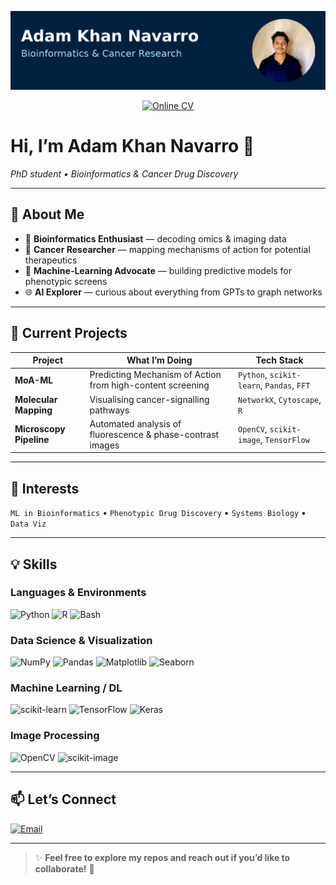 <!-- Banner ---------------------------------------------------------------->
<!-- Replace the GIF/PNG below with your own banner if you like            -->
![Animated banner](https://raw.githubusercontent.com/AdamKhanBM/AdamKhanBM/main/banner.gif)

<p align="center">
  <a href="https://adamkhanbm.github.io/my-cv/" target="_blank">
    <img src="https://img.shields.io/badge/%F0%9F%93%9C%20View%20My%20Online%20CV-blue?style=for-the-badge" alt="Online CV"/>
  </a>
</p>

# Hi, I’m **Adam Khan Navarro** 👋  
_PhD student • Bioinformatics & Cancer Drug Discovery_

---

## 🔬 About Me
- 🧬 **Bioinformatics Enthusiast** — decoding omics & imaging data  
- 🧪 **Cancer Researcher** — mapping mechanisms of action for potential therapeutics  
- 🤖 **Machine-Learning Advocate** — building predictive models for phenotypic screens  
- 🌐 **AI Explorer** — curious about everything from GPTs to graph networks  

---

## 🚀 Current Projects
| Project | What I’m Doing | Tech Stack |
|---------|----------------|-----------|
| **MoA-ML** | Predicting Mechanism of Action from high-content screening | `Python`, `scikit-learn`, `Pandas`, `FFT` |
| **Molecular Mapping** | Visualising cancer-signalling pathways | `NetworkX`, `Cytoscape`, `R` |
| **Microscopy Pipeline** | Automated analysis of fluorescence & phase-contrast images | `OpenCV`, `scikit-image`, `TensorFlow` |

---

## 🌱 Interests
`ML in Bioinformatics` • `Phenotypic Drug Discovery` • `Systems Biology` • `Data Viz`

---

## 💡 Skills

### Languages & Environments
![Python](https://img.shields.io/badge/Python-3776AB?logo=python&logoColor=white)
![R](https://img.shields.io/badge/R-276DC3?logo=r&logoColor=white)
![Bash](https://img.shields.io/badge/Bash-4EAA25?logo=gnu-bash&logoColor=white)

### Data Science & Visualization
![NumPy](https://img.shields.io/badge/NumPy-013243?logo=numpy&logoColor=white)
![Pandas](https://img.shields.io/badge/Pandas-150458?logo=pandas&logoColor=white)
![Matplotlib](https://img.shields.io/badge/Matplotlib-11557C?logo=matplotlib&logoColor=white)
![Seaborn](https://img.shields.io/badge/Seaborn-3776AB?logo=python&logoColor=white)

### Machine Learning / DL
![scikit-learn](https://img.shields.io/badge/scikit--learn-F7931E?logo=scikit-learn&logoColor=white)
![TensorFlow](https://img.shields.io/badge/TensorFlow-FF6F00?logo=tensorflow&logoColor=white)
![Keras](https://img.shields.io/badge/Keras-D00000?logo=keras&logoColor=white)

### Image Processing
![OpenCV](https://img.shields.io/badge/OpenCV-5C3EE8?logo=opencv&logoColor=white)
![scikit-image](https://img.shields.io/badge/scikit--image-0C8AC9?logo=scikit-image&logoColor=white)

---

## 📫 Let’s Connect
[![Email](https://img.shields.io/badge/email-adamkhan.navarro%40gmail.com-D14836?logo=gmail&logoColor=white)](mailto:adamkhan.navarro@gmail.com)

---

> ✨ **Feel free to explore my repos and reach out if you’d like to collaborate!** 🚀
